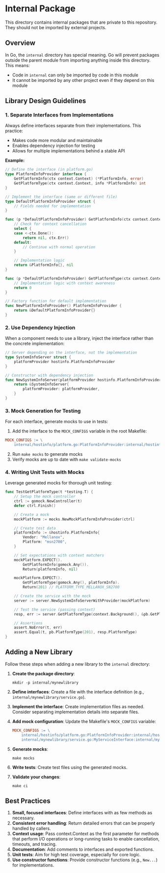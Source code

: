 # Internal Package

This directory contains internal packages that are private to this repository.
They should not be imported by external projects.

## Overview

In Go, the `internal` directory has special meaning. Go will prevent packages outside the parent module from importing anything inside this directory. This means:

- Code in `internal` can only be imported by code in this module
- It cannot be imported by any other project even if they depend on this module

## Library Design Guidelines

### 1. Separate Interfaces from Implementations

Always define interfaces separate from their implementations. This practice:

- Makes code more modular and maintainable
- Enables dependency injection for testing
- Allows for multiple implementations behind a stable API

**Example:**

```go
// Define the interface (in platform.go)
type PlatformInfoProvider interface {
    GetPlatformInfo(ctx context.Context) (*PlatformInfo, error)
    GetPlatformType(ctx context.Context, info *PlatformInfo) int
}

// Implement the interface (same or different file)
type DefaultPlatformInfoProvider struct {
    // Fields needed for implementation
}

func (p *DefaultPlatformInfoProvider) GetPlatformInfo(ctx context.Context) (*PlatformInfo, error) {
    // Check for context cancellation
    select {
    case <-ctx.Done():
        return nil, ctx.Err()
    default:
        // Continue with normal operation
    }

    // Implementation logic
    return &PlatformInfo{}, nil
}

func (p *DefaultPlatformInfoProvider) GetPlatformType(ctx context.Context, info *PlatformInfo) int {
    // Implementation logic with context awareness
    return 0
}

// Factory function for default implementation
func NewPlatformInfoProvider() PlatformInfoProvider {
    return &DefaultPlatformInfoProvider{}
}
```

### 2. Use Dependency Injection

When a component needs to use a library, inject the interface rather than the concrete implementation:

```go
// Server depending on the interface, not the implementation
type SystemInfoServer struct {
    platformProvider hostinfo.PlatformInfoProvider
}

// Constructor with dependency injection
func NewSystemInfoServer(platformProvider hostinfo.PlatformInfoProvider) *SystemInfoServer {
    return &SystemInfoServer{
        platformProvider: platformProvider,
    }
}
```

### 3. Mock Generation for Testing

For each interface, generate mocks to use in tests:

1. Add the interface to the `MOCK_CONFIGS` variable in the root Makefile:

```makefile
MOCK_CONFIGS := \
    internal/hostinfo/platform.go:PlatformInfoProvider:internal/hostinfo/mocks
```

2. Run `make mocks` to generate mocks
3. Verify mocks are up to date with `make validate-mocks`

### 4. Writing Unit Tests with Mocks

Leverage generated mocks for thorough unit testing:

```go
func TestGetPlatformType(t *testing.T) {
    // Setup the mock controller
    ctrl := gomock.NewController(t)
    defer ctrl.Finish()

    // Create a mock
    mockPlatform := mocks.NewMockPlatformInfoProvider(ctrl)

    // Create test data
    platformInfo := &hostinfo.PlatformInfo{
        Vendor: "Mellanox",
        Platform: "msn2700",
    }

    // Set expectations with context matchers
    mockPlatform.EXPECT().
        GetPlatformInfo(gomock.Any()).
        Return(platformInfo, nil)

    mockPlatform.EXPECT().
        GetPlatformType(gomock.Any(), platformInfo).
        Return(201) // PLATFORM_TYPE_MELLANOX_SN2700

    // Create the service with the mock
    server := server.NewSystemInfoServerWithProvider(mockPlatform)

    // Test the service (passing context)
    resp, err := server.GetPlatformType(context.Background(), &pb.GetPlatformTypeRequest{})

    // Assertions
    assert.NoError(t, err)
    assert.Equal(t, pb.PlatformType(201), resp.PlatformType)
}
```

## Adding a New Library

Follow these steps when adding a new library to the `internal` directory:

1. **Create the package directory**:
   ```
   mkdir -p internal/mynewlibrary
   ```

2. **Define interfaces**:
   Create a file with the interface definition (e.g., `internal/mynewlibrary/service.go`).

3. **Implement the interface**:
   Create implementation files as needed. Consider separating implementation details into separate files.

4. **Add mock configuration**:
   Update the Makefile's `MOCK_CONFIGS` variable:
   ```makefile
   MOCK_CONFIGS := \
       internal/hostinfo/platform.go:PlatformInfoProvider:internal/hostinfo/mocks \
       internal/mynewlibrary/service.go:MyServiceInterface:internal/mynewlibrary/mocks
   ```

5. **Generate mocks**:
   ```
   make mocks
   ```

6. **Write tests**:
   Create test files using the generated mocks.

7. **Validate your changes**:
   ```
   make ci
   ```

## Best Practices

1. **Small, focused interfaces**: Define interfaces with as few methods as necessary.
2. **Consistent error handling**: Return detailed errors that can be properly handled by callers.
3. **Context usage**: Pass context.Context as the first parameter for methods that perform I/O operations or long-running tasks to enable cancellation, timeouts, and tracing.
4. **Documentation**: Add comments to interfaces and exported functions.
5. **Unit tests**: Aim for high test coverage, especially for core logic.
6. **Use constructor functions**: Provide constructor functions (e.g., `New...`) for implementations.
